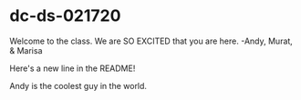 # dc-ds-021720

Welcome to the class. We are SO EXCITED that you are here. -Andy, Murat, & Marisa

Here's a new line in the README!

Andy is the coolest guy in the world.

